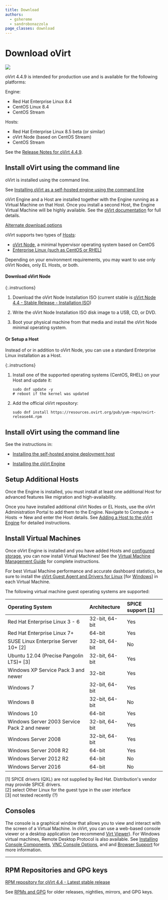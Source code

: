 ```yaml
---
title: Download
authors:
  - gshereme
  - sandrobonazzola
page_classes: download
---
```


# Download oVirt

<img class="screenshot" src="download_1.png">

oVirt 4.4.9 is intended for production use and is available for the following platforms:

Engine:
- Red Hat Enterprise Linux 8.4
- CentOS Linux 8.4
- CentOS Stream

Hosts:
- Red Hat Enterprise Linux 8.5 beta (or similar)
- oVirt Node (based on CentOS Stream)
- CentOS Stream

See the [Release Notes for oVirt 4.4.9](/release/4.4.9/).


## Install oVirt using the command line

oVirt is installed using the command line.

See [Installing oVirt as a self-hosted engine using the command line](/documentation/installing_ovirt_as_a_self-hosted_engine_using_the_command_line)

oVirt Engine and a Host are installed together with the Engine running as a Virtual Machine on that Host.
Once you install a second Host, the Engine Virtual Machine will be highly available. See the
[oVirt documentation](/documentation/index.html) for full details.

[Alternate download options](/download/alternate_downloads.html)

oVirt supports two types of [Hosts](/documentation/installing_ovirt_as_a_self-hosted_engine_using_the_command_line#Installing_Hosts_for_RHV_SHE_cli_deploy):

* [oVirt Node](/download/node.html), a minimal hypervisor operating system based on CentOS
* [Enterprise Linux (such as CentOS or RHEL)](/documentation/installing_ovirt_as_a_self-hosted_engine_using_the_command_line#Red_Hat_Enterprise_Linux_hosts_SHE_cli_deploy)

Depending on your environment requirements, you may want to use only oVirt Nodes, only EL Hosts, or both.

#### Download oVirt Node

{:.instructions}
1.  Download the oVirt Node Installation ISO (current stable is [oVirt Node 4.4 - Stable Release - Installation ISO](https://resources.ovirt.org/pub/ovirt-4.4/iso/ovirt-node-ng-installer/))

2.  Write the oVirt Node Installation ISO disk image to a USB, CD, or DVD.

3.  Boot your physical machine from that media and install the oVirt Node minimal operating system.

#### Or Setup a Host

Instead of or in addition to oVirt Node, you can use a standard Enterprise Linux installation as a Host.

{:.instructions}
1.  Install one of the supported operating systems (CentOS, RHEL) on your Host and update it:

        sudo dnf update -y
        # reboot if the kernel was updated

2.  Add the official oVirt repository:

        sudo dnf install https://resources.ovirt.org/pub/yum-repo/ovirt-release44.rpm

## Install oVirt using the command line

See the instructions in:
* [Installing the self-hosted engine deployment host](documentation/installing_ovirt_as_a_self-hosted_engine_using_the_command_line#Installing_the_self-hosted_engine_deployment_host_SHE_cli_deploy)

* [Installing the oVirt Engine](documentation/installing_ovirt_as_a_self-hosted_engine_using_the_command_line#Installing_the_Red_Hat_Virtualization_Manager_SHE_cli_deploy)

## Setup Additional Hosts

Once the Engine is installed, you must install at least one additional Host for advanced features like migration
and high-availability.

Once you have installed additional oVirt Nodes or EL Hosts, use the oVirt Administration Portal to add them to the Engine.
Navigate to Compute → Hosts → New and enter the Host details. See
[Adding a Host to the oVirt Engine](/documentation/installing_ovirt_as_a_self-hosted_engine_using_the_command_line#Adding_standard_hosts_to_the_Manager_SHE_cli_deploy) for detailed instructions.

## Install Virtual Machines

Once oVirt Engine is installed and you have added Hosts and [configured storage](/documentation/installing_ovirt_as_a_self-hosted_engine_using_the_command_line#Adding_Storage_Domains_to_RHV_SHE_cli_deploy),
you can now install Virtual Machines! See the [Virtual Machine Management Guide](/documentation/virtual_machine_management_guide/)
for complete instructions.

For best Virtual Machine performance and accurate dashboard statistics, be sure to install the
[oVirt Guest Agent and Drivers for Linux](/documentation/virtual_machine_management_guide/#Installing_the_Guest_Agents_and_Drivers_on_Red_Hat_Enterprise_Linux)
\[for [Windows](/documentation/virtual_machine_management_guide/#Installing_the_Guest_Agents_and_Drivers_on_Windows)\]
in each Virtual Machine.

The following virtual machine guest operating systems are supported:

|Operating System|Architecture|SPICE support [1]|
|:---------------|:-----------|:------------|
|Red Hat Enterprise Linux 3 - 6|32-bit, 64-bit|Yes|
|Red Hat Enterprise Linux 7+|64-bit|Yes|
|SUSE Linux Enterprise Server 10+ [2]|32-bit, 64-bit|No|
|Ubuntu 12.04 (Precise Pangolin LTS)+ [3]|32-bit, 64-bit|Yes|
|Windows XP Service Pack 3 and newer|32-bit|Yes|
|Windows 7|32-bit, 64-bit|Yes|
|Windows 8|32-bit, 64-bit|No|
|Windows 10|64-bit|Yes|
|Windows Server 2003 Service Pack 2 and newer|32-bit, 64-bit|Yes|
|Windows Server 2008|32-bit, 64-bit|Yes|
|Windows Server 2008 R2|64-bit|Yes|
|Windows Server 2012 R2|64-bit|No|
|Windows Server 2016|64-bit|No|

[1] SPICE drivers (QXL) are not supplied by Red Hat. Distribution's vendor may provide SPICE drivers.<br/>
[2] select Other Linux for the guest type in the user interface<br/>
[3] not tested recently (?)<br/>

## Consoles

The console is a graphical window that allows you to view and interact with the screen of a Virtual Machine.
In oVirt, you can use a web-based console viewer or a desktop application (we recommend
[Virt Viewer](https://access.redhat.com/documentation/en-us/red_hat_enterprise_linux/8/html/configuring_and_managing_virtualization/getting-started-with-virtualization-in-rhel-8_configuring-and-managing-virtualization#proc_opening-a-virtual-machine-graphical-console-using-virt-viewer_assembly_connecting-to-virtual-machines)).
For Windows virtual machines, Remote Desktop Protocol is also available. See [Installing Console Components](/documentation/virtual_machine_management_guide/#sect-Installing_Console_Components),
[VNC Console Options](/documentation/virtual_machine_management_guide/#VNC_Console_Options), and
and [Browser Support](/download/browsers_and_mobile.html) for more information.

<hr/>

## RPM Repositories and GPG keys

[RPM repository for oVirt 4.4 - Latest stable release](https://resources.ovirt.org/pub/ovirt-4.4/)

See [RPMs and GPG](/download/rpms_and_gpg.html) for older releases, nightlies, mirrors, and GPG keys.
